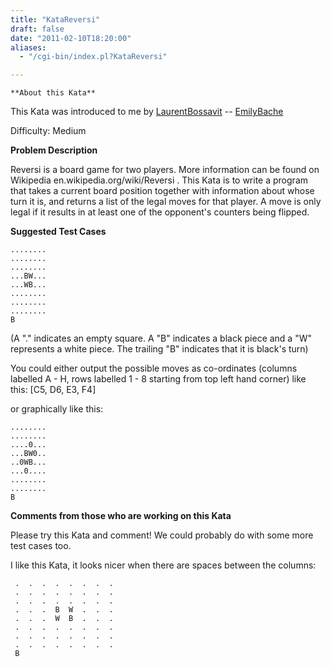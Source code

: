 ```yaml
---
title: "KataReversi"
draft: false
date: "2011-02-10T18:20:00"
aliases:
  - "/cgi-bin/index.pl?KataReversi"

---
```

    **About this Kata**

This Kata was introduced to me by
[LaurentBossavit](/people/LaurentBossavit) --
[EmilyBache](/people/EmilyBache)

Difficulty: Medium

**Problem Description**

Reversi is a board game for two players. More information can be found
on Wikipedia en.wikipedia.org/wiki/Reversi . This Kata is to write a
program that takes a current board position together with information
about whose turn it is, and returns a list of the legal moves for that
player. A move is only legal if it results in at least one of the
opponent's counters being flipped.

**Suggested Test Cases**

    ........
    ........
    ........
    ...BW...
    ...WB...
    ........
    ........
    ........
    B

(A "." indicates an empty square. A "B" indicates a black piece and a
"W" represents a white piece. The trailing "B" indicates that it is
black's turn)

You could either output the possible moves as co-ordinates (columns
labelled A - H, rows labelled 1 - 8 starting from top left hand corner)
like this: \[C5, D6, E3, F4\]

or graphically like this:

    ........
    ........
    ....0...
    ...BW0..
    ..0WB...
    ...0....
    ........
    ........
    B

**Comments from those who are working on this Kata**

Please try this Kata and comment! We could probably do with some more
test cases too.

I like this Kata, it looks nicer when there are spaces between the
columns:

     .  .  .  .  .  .  .  . 
     .  .  .  .  .  .  .  . 
     .  .  .  .  .  .  .  . 
     .  .  .  B  W  .  .  . 
     .  .  .  W  B  .  .  . 
     .  .  .  .  .  .  .  . 
     .  .  .  .  .  .  .  . 
     .  .  .  .  .  .  .  . 
     B

